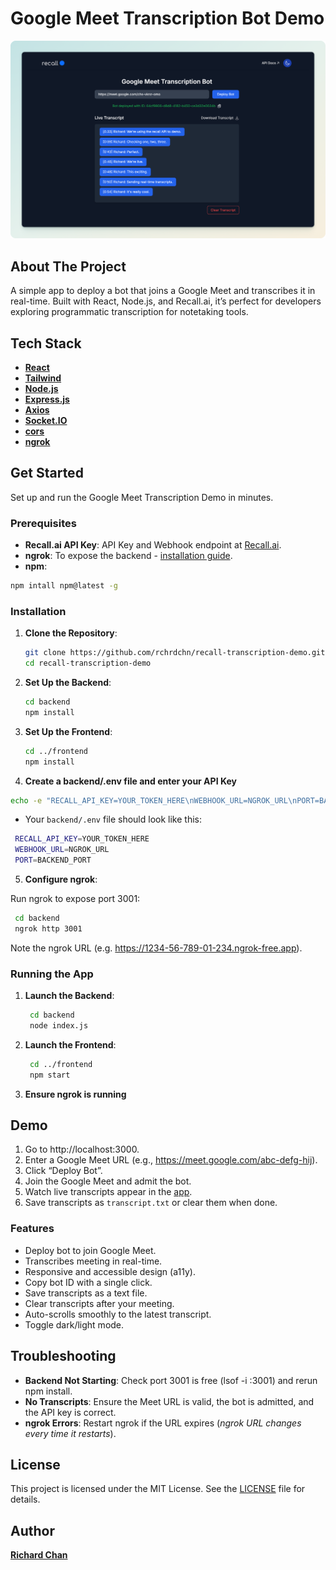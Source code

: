 # Google Meet Transcription Bot Demo

![Google Meet Real-Time Transcription Bot](frontend/public/demo.png "Google Meet Real-Time Transcription Bot")

## About The Project

A simple app to deploy a bot that joins a Google Meet and transcribes it in real-time. Built with React, Node.js, and Recall.ai, it’s perfect for developers exploring programmatic transcription for notetaking tools.

## Tech Stack
- [**React**](https://react.dev/)
- [**Tailwind**](https://tailwindcss.com/)
- [**Node.js**](https://nodejs.org)
- [**Express.js**](https://expressjs.com/)
- [**Axios**](https://axios-http.com/)
- [**Socket.IO**](https://socket.io/)
- [**cors**](https://www.npmjs.com/package/cors)
- [**ngrok**](https://ngrok.com)

## Get Started
Set up and run the Google Meet Transcription Demo in minutes.

### Prerequisites
- **Recall.ai API Key**: API Key and Webhook endpoint at [Recall.ai](https://recall.ai).
- **ngrok**: To expose the backend - [installation guide](https://ngrok.com).
- **npm**:
```bash
npm intall npm@latest -g
```

### Installation

1. **Clone the Repository**:

   ```bash
   git clone https://github.com/rchrdchn/recall-transcription-demo.git
   cd recall-transcription-demo

2. **Set Up the Backend**:

   ```bash
   cd backend
   npm install

3. **Set Up the Frontend**:

   ```bash
   cd ../frontend
   npm install

4. **Create a backend/.env file and enter your API Key**

  ```bash
  echo -e "RECALL_API_KEY=YOUR_TOKEN_HERE\nWEBHOOK_URL=NGROK_URL\nPORT=BACKEND_PORT" > backend/.env
   ```

  - Your `backend/.env` file should look like this:

   ```bash
    RECALL_API_KEY=YOUR_TOKEN_HERE
    WEBHOOK_URL=NGROK_URL
    PORT=BACKEND_PORT
   ```

5. **Configure ngrok**:

  Run ngrok to expose port 3001:

   ```bash
    cd backend
    ngrok http 3001
   ```

  Note the ngrok URL (e.g. https://1234-56-789-01-234.ngrok-free.app).

### Running the App

1. **Launch the Backend**:

   ```bash
    cd backend
    node index.js
   ```

2. **Launch the Frontend**:

   ```bash
    cd ../frontend
    npm start
   ```

3. **Ensure ngrok is running**

## Demo

1. Go to http://localhost:3000.
2. Enter a Google Meet URL (e.g., https://meet.google.com/abc-defg-hij).
3. Click “Deploy Bot”.
4. Join the Google Meet and admit the bot.
5. Watch live transcripts appear in the [app](http://localhost:3000/).
6. Save transcripts as `transcript.txt` or clear them when done.

### Features

- Deploy bot to join Google Meet.
- Transcribes meeting in real-time.
- Responsive and accessible design (a11y).
- Copy bot ID with a single click.
- Save transcripts as a text file.
- Clear transcripts after your meeting.
- Auto-scrolls smoothly to the latest transcript.
- Toggle dark/light mode.

## Troubleshooting
- **Backend Not Starting**: Check port 3001 is free (lsof -i :3001) and rerun npm install.
- **No Transcripts**: Ensure the Meet URL is valid, the bot is admitted, and the API key is correct.
- **ngrok Errors**: Restart ngrok if the URL expires (_ngrok URL changes every time it restarts_).

## License
This project is licensed under the MIT License. See the [LICENSE](LICENSE) file for details.

## Author
[**Richard Chan**](middlekid.io)